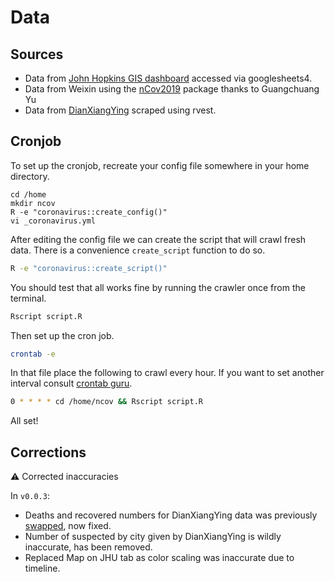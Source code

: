 # Data

## Sources

- Data from [John Hopkins GIS dashboard](https://gisanddata.maps.arcgis.com/apps/opsdashboard/index.html#/bda7594740fd40299423467b48e9ecf6) accessed via googlesheets4.
- Data from Weixin using the [nCov2019](https://github.com/GuangchuangYu/nCov2019) package thanks to Guangchuang Yu
- Data from [DianXiangYing](https://ncov.dxy.cn/ncovh5/view/pneumonia) scraped using rvest.

## Cronjob

To set up the cronjob, recreate your config file somewhere in your home directory.

```
cd /home
mkdir ncov
R -e "coronavirus::create_config()"
vi _coronavirus.yml
```

After editing the config file we can create the script that will crawl fresh data. There is a convenience `create_script` function to do so.

```bash
R -e "coronavirus::create_script()"
```

You should test that all works fine by running the crawler once from the terminal.

```bash
Rscript script.R
```

Then set up the cron job.

```bash
crontab -e
```

In that file place the following to crawl every hour. If you want to set another interval consult [crontab guru](https://crontab.guru/).

```bash
0 * * * * cd /home/ncov && Rscript script.R
```

All set!

## Corrections

:warning: Corrected inaccuracies

In `v0.0.3`:

- Deaths and recovered numbers for DianXiangYing data was previously [swapped](https://github.com/JohnCoene/coronavirus/issues/2), now fixed.
- Number of suspected by city given by DianXiangYing is wildly inaccurate, has been removed.
- Replaced Map on JHU tab as color scaling was inaccurate due to timeline.

